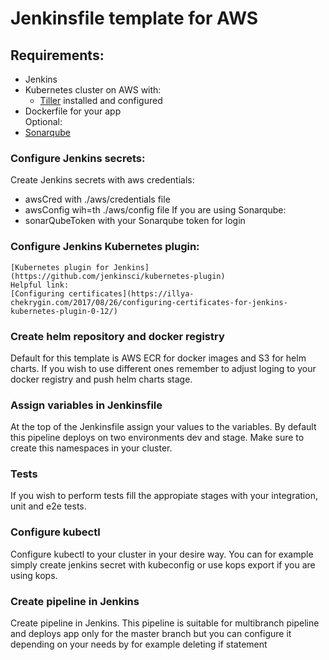 # Jenkinsfile template for AWS

## Requirements:
- Jenkins
- Kubernetes cluster on AWS with:
   - [Tiller](https://helm.sh/docs/intro/install/) installed and configured 
- Dockerfile for your app   
Optional:
- [Sonarqube](https://docs.sonarqube.org/latest/)

### Configure Jenkins secrets:
Create Jenkins secrets with aws credentials:
 - awsCred with ./aws/credentials file
 - awsConfig wih=th ./aws/config file
 If you are using Sonarqube:
 - sonarQubeToken with your Sonarqube token for login

 ### Configure Jenkins Kubernetes plugin:
    [Kubernetes plugin for Jenkins](https://github.com/jenkinsci/kubernetes-plugin)
    Helpful link:
    [Configuring certificates](https://illya-chekrygin.com/2017/08/26/configuring-certificates-for-jenkins-kubernetes-plugin-0-12/)

### Create helm repository and docker registry
Default for this template is AWS ECR for docker images and S3 for helm charts.
If you wish to use different ones remember to adjust loging to your docker registry and push helm charts stage.

### Assign variables in Jenkinsfile
At the top of the Jenkinsfile assign your values to the variables. By default this pipeline deploys on two environments dev and stage. Make sure to create this namespaces in your cluster. 

### Tests
If you wish to perform tests fill the appropiate stages with your integration, unit and e2e tests.

### Configure kubectl 
Configure kubectl to your cluster in your desire way. You can for example simply create jenkins secret with kubeconfig or use kops export if you are using kops. 

### Create pipeline in Jenkins
Create pipeline in Jenkins. This pipeline is suitable for multibranch pipeline and deploys app only for the master branch but you can configure it depending on your needs by for example deleting if statement